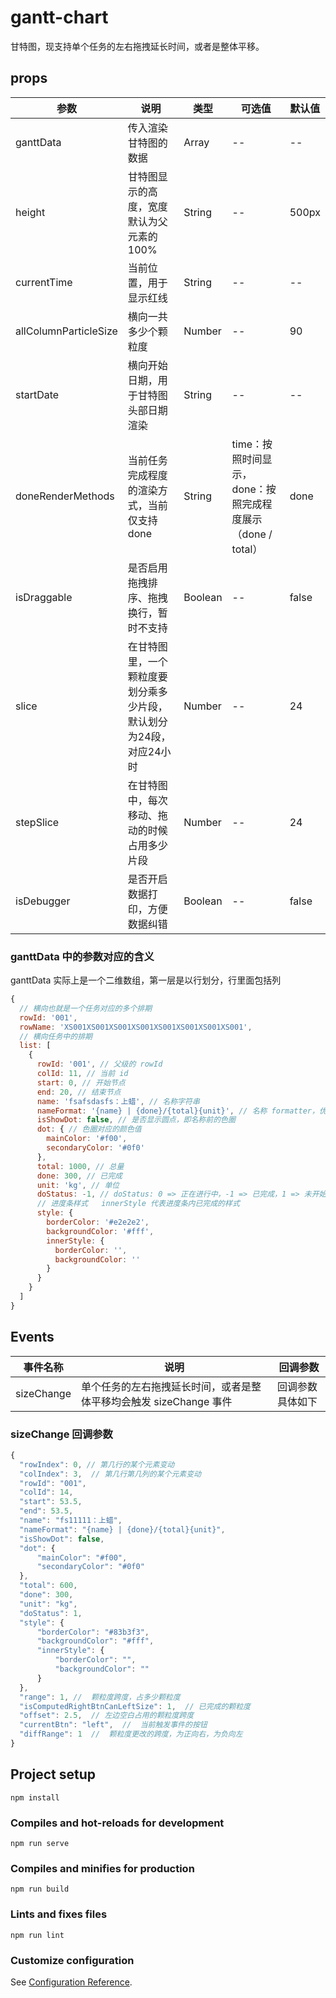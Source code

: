 # gantt-chart

甘特图，现支持单个任务的左右拖拽延长时间，或者是整体平移。

## props

|参数|说明|类型|可选值|默认值|
|---|---|---|---|---|
|ganttData|传入渲染甘特图的数据|Array|--|--|
|height|甘特图显示的高度，宽度默认为父元素的100%|String|--|500px|
|currentTime|当前位置，用于显示红线|String|--|--|
|allColumnParticleSize|横向一共多少个颗粒度|Number|--|90|
|startDate|横向开始日期，用于甘特图头部日期渲染|String|--|--|
|doneRenderMethods|当前任务完成程度的渲染方式，当前仅支持done|String|time：按照时间显示，done：按照完成程度展示（done / total）|done|
|isDraggable|是否启用拖拽排序、拖拽换行，暂时不支持|Boolean|--|false|
|slice|在甘特图里，一个颗粒度要划分乘多少片段，默认划分为24段，对应24小时|Number|--|24|
|stepSlice|在甘特图中，每次移动、拖动的时候占用多少片段|Number|--|24|
|isDebugger|是否开启数据打印，方便数据纠错|Boolean|--|false|

### ganttData 中的参数对应的含义

ganttData 实际上是一个二维数组，第一层是以行划分，行里面包括列

```js
{
  // 横向也就是一个任务对应的多个排期
  rowId: '001',
  rowName: 'XS001XS001XS001XS001XS001XS001XS001XS001',
  // 横向任务中的排期
  list: [
    {
      rowId: '001', // 父级的 rowId
      colId: 11, // 当前 id
      start: 0, // 开始节点
      end: 20, // 结束节点
      name: 'fsafsdasfs：上蜡', // 名称字符串
      nameFormat: '{name} | {done}/{total}{unit}', // 名称 formatter，优先级高于 name
      isShowDot: false, // 是否显示圆点，即名称前的色圈
      dot: { // 色圈对应的颜色值
        mainColor: '#f00',
        secondaryColor: '#0f0'
      },
      total: 1000, // 总量
      done: 300, // 已完成
      unit: 'kg', // 单位
      doStatus: -1, // doStatus: 0 => 正在进行中，-1 => 已完成，1 => 未开始
      // 进度条样式   innerStyle 代表进度条内已完成的样式
      style: {
        borderColor: '#e2e2e2',
        backgroundColor: '#fff',
        innerStyle: {
          borderColor: '',
          backgroundColor: ''
        }
      }
    }
  ]
}
```

## Events

|事件名称|说明|回调参数|
|---|---|---|
|sizeChange|单个任务的左右拖拽延长时间，或者是整体平移均会触发 sizeChange 事件|回调参数具体如下|

### sizeChange 回调参数

```js
{
  "rowIndex": 0, // 第几行的某个元素变动
  "colIndex": 3,  // 第几行第几列的某个元素变动
  "rowId": "001",
  "colId": 14,
  "start": 53.5,
  "end": 53.5,
  "name": "fs11111：上蜡",
  "nameFormat": "{name} | {done}/{total}{unit}",
  "isShowDot": false,
  "dot": {
      "mainColor": "#f00",
      "secondaryColor": "#0f0"
  },
  "total": 600,
  "done": 300,
  "unit": "kg",
  "doStatus": 1,
  "style": {
      "borderColor": "#83b3f3",
      "backgroundColor": "#fff",
      "innerStyle": {
          "borderColor": "",
          "backgroundColor": ""
      }
  },
  "range": 1, //  颗粒度跨度，占多少颗粒度
  "isComputedRightBtnCanLeftSize": 1,  // 已完成的颗粒度
  "offset": 2.5,  // 左边空白占用的颗粒度跨度
  "currentBtn": "left",  //  当前触发事件的按钮
  "diffRange": 1  //  颗粒度更改的跨度，为正向右，为负向左
}
```

## Project setup

```
npm install
```

### Compiles and hot-reloads for development

```
npm run serve
```

### Compiles and minifies for production

```
npm run build
```

### Lints and fixes files

```
npm run lint
```

### Customize configuration

See [Configuration Reference](https://cli.vuejs.org/config/).



